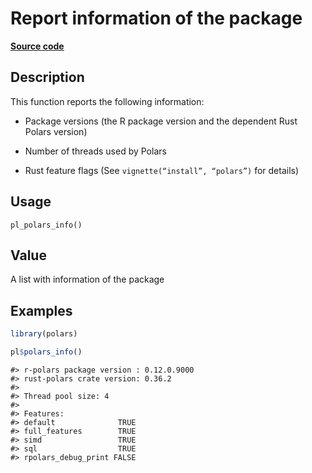 
# Report information of the package

[**Source code**](https://github.com/pola-rs/r-polars/tree/main/R/info.R#L10)

## Description

This function reports the following information:

<ul>
<li>

Package versions (the R package version and the dependent Rust Polars
version)

</li>
<li>

Number of threads used by Polars

</li>
<li>

Rust feature flags (See <code>vignette(“install”, “polars”)</code> for
details)

</li>
</ul>

## Usage

<pre><code class='language-R'>pl_polars_info()
</code></pre>

## Value

A list with information of the package

## Examples

``` r
library(polars)

pl$polars_info()
```

    #> r-polars package version : 0.12.0.9000
    #> rust-polars crate version: 0.36.2
    #> 
    #> Thread pool size: 4 
    #> 
    #> Features:                         
    #> default              TRUE
    #> full_features        TRUE
    #> simd                 TRUE
    #> sql                  TRUE
    #> rpolars_debug_print FALSE
